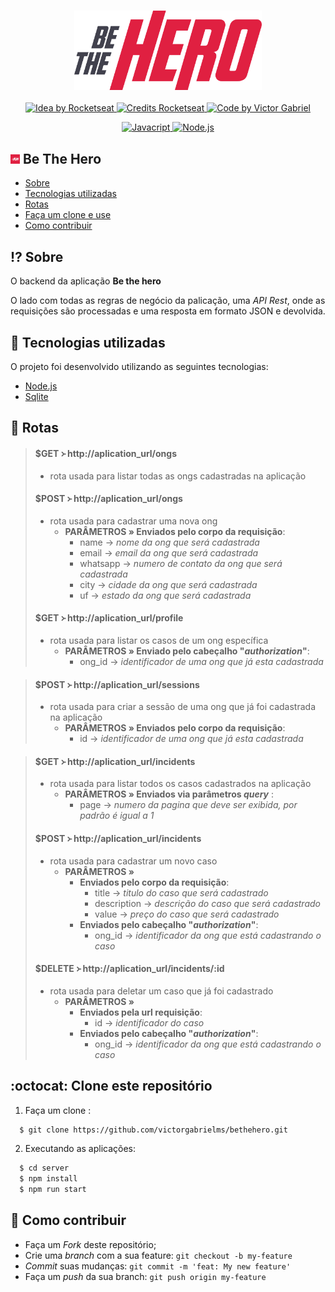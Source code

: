 <h3 align="center">
    <img alt="Logo" title="#logo" width="300px" src="../assets/logo.svg">
</h3>

<p align="center">
  <a href="https://rocketseat.com.br">
    <img alt="Idea by Rocketseat" src="https://img.shields.io/badge/idea%20by-Rocketseat-%237519C1">
  </a>
  <a href="https://rocketseat.com.br">
    <img alt="Credits Rocketseat" src="https://img.shields.io/badge/credits%20-Rocketseat-%237519C1">
  </a>
   <a href="https://github.com/VictorGabrielMS">
    <img alt="Code by Victor Gabriel" src="https://img.shields.io/badge/code%20by-Victor Gabriel-%23E02041">
  </a>
</p>


<p align="center">
  <a href="https://developer.mozilla.org/pt-BR/docs/Web/JavaScript">
    <img alt="Javacript" src="https://img.shields.io/badge/Javacript-%23D1CB36">
  </a>
  <a href="https://nodejs.org/en/">
    <img alt="Node.js" src="https://img.shields.io/badge/Node.js-%2341B879">
  </a>
</p>


## <img alt="bethehero" src="../assets/icon.png" height="15"> Be The Hero

- [Sobre](#sobre)
- [Tecnologias utilizadas](#tecnologias-utilizadas)
- [Rotas](#rotas)
- [Faça um clone e use](#como-usar)
- [Como contribuir](#como-contribuir)

<a id="sobre"></a>

## :interrobang: Sobre

O backend da aplicação <strong>Be the hero</strong>

O lado com todas as regras de negócio da palicação, uma _API Rest_, onde as requisições são processadas e uma resposta em formato JSON e devolvida. 


## :flags: Tecnologias utilizadas
<a id="tecnologias-utilizadas"></a>

O projeto foi desenvolvido utilizando as seguintes tecnologias:

- [Node.js](https://nodejs.org/en/)
- [Sqlite](https://www.sqlite.org/index.html)


<a id="rotas"></a>

## :space_invader: Rotas

> #### $GET ᚛ http://aplication_url/ongs
> - rota usada para listar todas as ongs cadastradas na aplicação
>
> #### $POST ᚛ http://aplication_url/ongs
> - rota usada para cadastrar uma nova ong
>   - **PARÂMETROS » Enviados pelo corpo da requisição**:
>     - name → _nome da ong que será cadastrada_ 
>     - email → _email da ong que será cadastrada_
>     - whatsapp → _numero de contato da ong que será cadastrada_
>     - city → _cidade da ong que será cadastrada_
>     - uf → _estado da ong que será cadastrada_
>
> #### $GET ᚛ http://aplication_url/profile
> - rota usada para listar os casos de um ong específica
>   - **PARÂMETROS » Enviado pelo cabeçalho "_authorization_"**:
>     - ong_id → _identificador de uma ong que já esta cadastrada_

> #### $POST ᚛ http://aplication_url/sessions
> - rota usada para criar a sessão de uma ong que já foi cadastrada na aplicação
>   - **PARÂMETROS » Enviados pelo corpo da requisição**:
>      - id → _identificador de uma ong que já esta cadastrada_

> #### $GET ᚛ http://aplication_url/incidents
> - rota usada para listar todos os casos cadastrados na aplicação
>   - **PARÂMETROS » Enviados via parâmetros _query_** :
>     - page → _numero da pagina que deve ser exibida, por padrão é igual a 1_
>
> #### $POST ᚛ http://aplication_url/incidents
> - rota usada para cadastrar um novo caso
>   - **PARÂMETROS »**
>     - **Enviados pelo corpo da requisição**:
>       - title → _titulo do caso que será cadastrado_
>       - description → _descrição do caso que será cadastrado_
>       - value → _preço do caso que será cadastrado_
>     - **Enviados pelo cabeçalho "_authorization_"**:
>       - ong_id → _identificador da ong que está cadastrando o caso_
>
> #### $DELETE ᚛ http://aplication_url/incidents/:id
> - rota usada para deletar um caso que já foi cadastrado
>   - **PARÂMETROS »** 
>     - **Enviados pela url requisição**:
>        - id → _identificador do caso_
>     - **Enviados pelo cabeçalho "_authorization_"**:
>        - ong_id → _identificador da ong que está cadastrando o caso_

<a id="como-usar"></a>

## :octocat: Clone este repositório

1. Faça um clone :

```sh
  $ git clone https://github.com/victorgabrielms/bethehero.git
```

2. Executando as aplicações:

```sh
  $ cd server
  $ npm install
  $ npm run start
```

<a id="como-contribuir"></a>

## :dart: Como contribuir

- Faça um _Fork_ deste repositório;
- Crie uma _branch_ com a sua feature: `git checkout -b my-feature`
- _Commit_ suas mudanças: `git commit -m 'feat: My new feature'`
- Faça um _push_ da sua branch: `git push origin my-feature`


